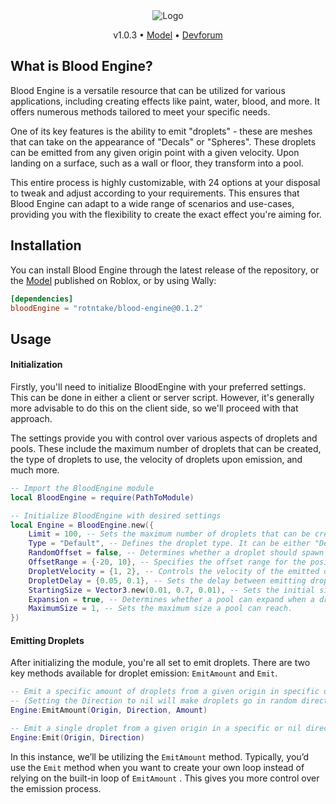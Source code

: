 <div align="center">
	
<picture>
 <img alt="Logo" src="https://github.com/rotntake/BloodEngine/assets/126120456/eb3a43ec-579f-491d-a9f3-f32e3a75d9ff">
</picture>

</div>

<div align="center">


v1.0.3 • [Model](https://create.roblox.com/marketplace/asset/15420466379/) • [Devforum](https://devforum.roblox.com/t/blood-engine-a-droplet-emitter-system/2545682)

</div>

## What is Blood Engine?
Blood Engine is a versatile resource that can be utilized for various applications, including creating effects like paint, water, blood, and more. It offers numerous methods tailored to meet your specific needs.

One of its key features is the ability to emit "droplets" - these are meshes that can take on the appearance of "Decals" or "Spheres". These droplets can be emitted from any given origin point with a given velocity. Upon landing on a surface, such as a wall or floor, they transform into a pool.

This entire process is highly customizable, with 24 options at your disposal to tweak and adjust according to your requirements. This ensures that Blood Engine can adapt to a wide range of scenarios and use-cases, providing you with the flexibility to create the exact effect you're aiming for.

## Installation
You can install Blood Engine through the latest release of the repository, or the [Model](https://create.roblox.com/marketplace/asset/15420466379/) published on Roblox, or by using Wally:
```toml
[dependencies]
bloodEngine = "rotntake/blood-engine@0.1.2"
```

## Usage
#### Initialization
Firstly, you'll need to initialize BloodEngine with your preferred settings. This can be done in either a client or server script. However, it's generally more advisable to do this on the client side, so we'll proceed with that approach. 

The settings provide you with control over various aspects of droplets and pools. These include the maximum number of droplets that can be created, the type of droplets to use, the velocity of droplets upon emission, and much more.
```lua
-- Import the BloodEngine module
local BloodEngine = require(PathToModule)

-- Initialize BloodEngine with desired settings
local Engine = BloodEngine.new({
    Limit = 100, -- Sets the maximum number of droplets that can be created.
    Type = "Default", -- Defines the droplet type. It can be either "Default" (Sphere) or "Decal",
    RandomOffset = false, -- Determines whether a droplet should spawn at a random offset from a given position.
    OffsetRange = {-20, 10}, -- Specifies the offset range for the position vectors.
    DropletVelocity = {1, 2}, -- Controls the velocity of the emitted droplet.
    DropletDelay = {0.05, 0.1}, -- Sets the delay between emitting droplets in a loop (for the EmitAmount method).
    StartingSize = Vector3.new(0.01, 0.7, 0.01), -- Sets the initial size of the droplets upon landing.
    Expansion = true, -- Determines whether a pool can expand when a droplet lands on it.
    MaximumSize = 1, -- Sets the maximum size a pool can reach.
})
```
#### Emitting Droplets
After initializing the module, you're all set to emit droplets. There are two key methods available for droplet emission: `EmitAmount` and `Emit`.
```lua
-- Emit a specific amount of droplets from a given origin in specific or nil direction
-- (Setting the Direction to nil will make droplets go in random directions)
Engine:EmitAmount(Origin, Direction, Amount)

-- Emit a single droplet from a given origin in a specific or nil direction
Engine:Emit(Origin, Direction)
```
In this instance, we’ll be utilizing the `EmitAmount` method. Typically, you’d use the `Emit` method when you want to create your own loop instead of relying on the built-in loop of `EmitAmount` . This gives you more control over the emission process.
